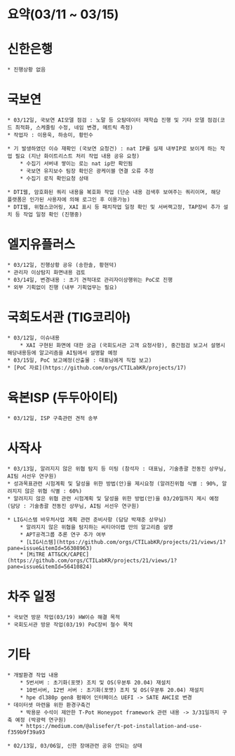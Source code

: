 # 요약(03/11 ~ 03/15)

# 신한은행
    * 진행상황 없음

# 국보연 
    * 03/12일, 국보연 AI모델 점검 : 노말 등 오탐데이터 재학습 진행 및 기타 모델 점검(코드 최적화, 스케줄링 수정, 네임 변경, 메트릭 측정)
    * 작업자 : 이용욱, 하송미, 황민수

    * 기 발생하였던 이슈 재확인 (국보연 요청건) : nat IP를 실제 내부IP로 보이게 하는 작업 필요 (지난 화이트리스트 처리 작업 내용 공유 요청)
        * 수집기 서버내 쌓이는 로는 nat ip만 확인됨
        * 국보연 유지보수 팀장 확인은 광케이블 연결 오류 추정
        * 수집기 로직 확인요청 상태

    * DTI웹, 암호화된 쿼리 내용을 복호화 작업 (단순 내용 검색후 보여주는 쿼리이며, 해당 플랫폼은 인가된 사용자에 의해 로그인 후 이용가능)
    * DTI웹, 위협스코어링, XAI 표시 등 패치작업 일정 확인 및 서버랙고정, TAP장비 추가 설치 등 작업 일정 확인 (진행중)

# 엘지유플러스
    * 03/12일, 진행상황 공유 (송한솔, 황현덕)
    * 관리자 이상탐지 화면내용 검토
    * 03/14일, 변경내용 : 초기 견적대로 관리자이상행위는 PoC로 진행
    * 외부 기획없이 진행 (내부 기획업무는 필요)

# 국회도서관 (TIG코리아)
    * 03/12일, 이슈내용
        * XAI 구현된 화면에 대한 궁금 (국회도서관 고객 요청사항), 중간점검 보고서 설명시 해당내용등에 알고리즘을 AI팀에서 설명할 예정
    * 03/15일, PoC 보고예정(산출물 : 대표님에게 직접 보고)
    * [PoC 자료](https://github.com/orgs/CTILabKR/projects/17)

# 육본ISP (두두아이티)
    * 03/12일, ISP 구축관련 견적 송부

# 사작사
    * 03/13일, 알려지지 않은 위협 탐지 등 미팅 (참석자 : 대표님, 기술총괄 전동진 상무님, AI팀 서선우 연구원)
    * 성과목표관련 시험계획 및 달성을 위한 방법(안)을 제시요청 (알려진위협 식별 : 90%, 알려지지 않은 위협 식별 : 60%)
    * 알려지지 않은 위협 관련 시험계획 및 달성을 위한 방법(안)을 03/20일까지 제시 예정 (담당 : 기술총괄 전동진 상무님, AI팀 서선우 연구원)

    * LIG시스템 바우처사업 계획 관련 준비사항 (담당 박재준 상무님)
        * 알려지지 않은 위협을 탐지하는 씨티아이랩 만의 알고리즘 설명
        * APT공격그룹 추론 연구 추가 여부
        * [LIG시스템](https://github.com/orgs/CTILabKR/projects/21/views/1?pane=issue&itemId=56308963)
        * [MiTRE ATT&CK/CAPEC](https://github.com/orgs/CTILabKR/projects/21/views/1?pane=issue&itemId=56410824)

# 차주 일정
    * 국보연 방문 작업(03/19) HW이슈 해결 목적
    * 국회도서관 방문 작업(03/19) PoC장비 철수 목적


# 기타
    * 개발환경 작업 내용
        * 5번서버 : 초기화(포맷) 조치 및 OS(우분투 20.04) 재설치
        * 10번서버, 12번 서버 : 초기화(포맷) 조치 및 OS(우분투 20.04) 재설치
        * hpe dl380p gen8 펌웨어 인터페이스 UEFI -> SATE AHCI로 변경
    * 데이터셋 마련을 위한 환경구축건
        * 박용문 수석이 제안한 T-Pot Honeypot framework 관련 내용 -> 3/31일까지 구축 예정 (박광력 연구원)
        * https://medium.com/@alisefer/t-pot-installation-and-use-f359b9f39a93
    
    * 02/13일, 03/06일, 신한 장애관련 공유 안되는 상태